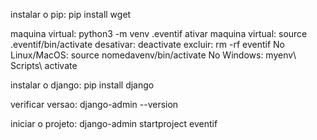 instalar o pip: pip install wget

maquina virtual: python3 -m venv .eventif
ativar maquina virtual: source .eventif/bin/activate
desativar: deactivate
excluir: rm -rf eventif
No Linux/MacOS: source nomedavenv/bin/activate
No Windows: myenv\ Scripts\ activate

instalar o django: 
pip install django

verificar versao: django-admin --version

iniciar o projeto: django-admin startproject eventif
